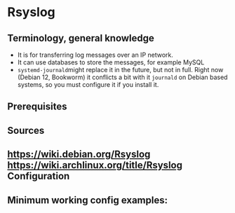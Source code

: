 # Rsyslog

Terminology, general knowledge
---
- It is for transferring log messages over an IP network.
- It can use databases to store the messages, for example MySQL
- `systemd-journald`might replace it in the future, but not in full. Right now (Debian 12, Bookworm) it conflicts a bit with it `journald` on Debian based systems, so you must configure it if you install it.

Prerequisites
---


Sources
---
https://wiki.debian.org/Rsyslog
https://wiki.archlinux.org/title/Rsyslog
Configuration
---


Minimum working config examples:
---
